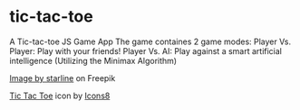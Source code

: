 # tic-tac-toe
A Tic-tac-toe JS Game App
The game containes 2 game modes: 
Player Vs. Player: Play with your friends!
Player Vs. AI: Play against a smart artificial intelligence (Utilizing the Minimax Algorithm)


<a href="https://www.freepik.com/free-vector/abstract-duotone-background-with-motion-lines-effect_12572942.htm#query=gaming%20background&position=4&from_view=keyword">Image by starline</a> on Freepik

<a target="_blank" href="https://icons8.com/icon/anJDavJRIzIg/tic-tac-toe">Tic Tac Toe</a> icon by <a target="_blank" href="https://icons8.com">Icons8</a>